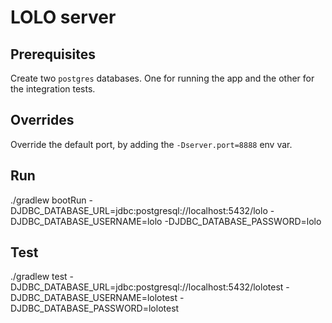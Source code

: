 # LOLO server

## Prerequisites

Create two `postgres` databases. One for running the app and the other for
the integration tests.

## Overrides

Override the default port, by adding the `-Dserver.port=8888` env var.

## Run
./gradlew bootRun -DJDBC_DATABASE_URL=jdbc:postgresql://localhost:5432/lolo -DJDBC_DATABASE_USERNAME=lolo -DJDBC_DATABASE_PASSWORD=lolo

## Test
./gradlew test -DJDBC_DATABASE_URL=jdbc:postgresql://localhost:5432/lolotest -DJDBC_DATABASE_USERNAME=lolotest -DJDBC_DATABASE_PASSWORD=lolotest
